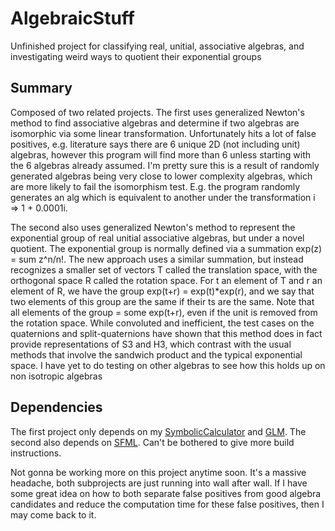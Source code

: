 # AlgebraicStuff
 Unfinished project for classifying real, unitial, associative algebras, and investigating weird ways to quotient their exponential groups

## Summary
Composed of two related projects. The first uses generalized Newton's method to find associative algebras and determine if two algebras are isomorphic via some linear transformation. Unfortunately hits a lot of false positives, e.g. literature says there are 6 unique 2D (not including unit) algebras, however this program will find more than 6 unless starting with the 6 algebras already assumed. I'm pretty sure this is a result of randomly generated algebras being very close to lower complexity algebras, which are more likely to fail the isomorphism test. E.g. the program randomly generates an alg which is equivalent to another under the transformation i => 1 + 0.0001i.

The second also uses generalized Newton's method to represent the exponential group of real unitial associative algebras, but under a novel quotient. The exponential group is normally defined via a summation exp(z) = sum z^n/n!. The new approach uses a similar summation, but instead recognizes a smaller set of vectors T called the translation space, with the orthogonal space R called the rotation space. For t an element of T and r an element of R, we have the group exp(t+r) = exp(t)\*exp(r), and we say that two elements of this group are the same if their ts are the same. Note that all elements of the group = some exp(t+r), even if the unit is removed from the rotation space. While convoluted and inefficient, the test cases on the quaternions and split-quaternions have shown that this method does in fact provide representations of S3 and H3, which contrast with the usual methods that involve the sandwich product and the typical exponential space. I have yet to do testing on other algebras to see how this holds up on non isotropic algebras

## Dependencies
The first project only depends on my [SymbolicCalculator](https://github.com/TheEmeraldDerpLeader/SymbolicCalculator) and [GLM](https://glm.g-truc.net/0.9.8/index.html). The second also depends on [SFML](https://www.sfml-dev.org). Can't be bothered to give more build instructions.

Not gonna be working more on this project anytime soon. It's a massive headache, both subprojects are just running into wall after wall. If I have some great idea on how to both separate false positives from good algebra candidates and reduce the computation time for these false positives, then I may come back to it.